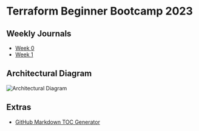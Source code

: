 # Terraform Beginner Bootcamp 2023

## Weekly Journals
-  [Week 0](journal/Week-0.md)
-  [Week 1](journal/Week-1.md)

## Architectural Diagram
![Architectural Diagram](https://github.com/EOyebamiji/terraform-beginner-bootcamp-2023/assets/66171837/3374c3e6-a417-4dec-9a76-4b779d88f4df)

## Extras
- [GitHub Markdown TOC Generator](https://ecotrust-canada.github.io/markdown-toc/)
